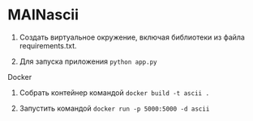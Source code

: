 # MAINascii

1. Создать виртуальное окружение, включая библиотеки из файла requirements.txt.

2. Для запуска приложения `python app.py`

Docker

1. Собрать контейнер командой `docker build -t ascii .`

2. Запустить командой `docker run -p 5000:5000 -d ascii`
